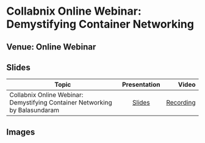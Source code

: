 # Collabnix Online Webinar: Demystifying Container Networking


## Venue: Online Webinar

## Slides


| Topic        | Presentation          | Video  |
| ------------- |:-------------:| -----:|
| Collabnix Online Webinar: Demystifying Container Networking by Balasundaram| [Slides](https://www.slideshare.net/ajeetraina/collabnix-online-webinar-demystifying-docker-kubernetes-networking-by-balasundaram-natarajan) | [Recording](https://docker.zoom.us/recording/play/1yu_fGqwzB4pQj2hl3dFPgTjS5HeeJrHLrQJ3mtE2-pfdBLGgbR93uYl2ujXqixu?continueMode=true) | [Chat](https://github.com/collabnix/dockerbangalore/blob/master/slides/14th-Sep-2019-Collabnix-Online-Webinar-Demystifying-Container-Networking/meeting_saved_chat.txt)



## Images



